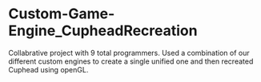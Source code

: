 # Custom-Game-Engine_CupheadRecreation
 Collabrative project with 9 total programmers. Used a combination of our different custom engines to create a single unified one and then recreated Cuphead using openGL.
